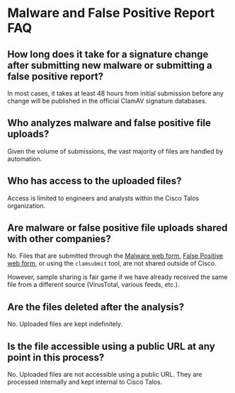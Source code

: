 # Malware and False Positive Report FAQ

## How long does it take for a signature change after submitting new malware or submitting a false positive report?

In most cases, it takes at least 48 hours from initial submission before any change will be published in the official ClamAV signature databases.

## Who analyzes malware and false positive file uploads?

Given the volume of submissions, the vast majority of files are handled by automation.

## Who has access to the uploaded files?

Access is limited to engineers and analysts within the Cisco Talos organization.

## Are malware or false positive file uploads shared with other companies?

No. Files that are submitted through the [Malware web form](https://www.clamav.net/reports/malware), [False Positive web form](https://www.clamav.net/reports/fp), or using the `clamsubmit` tool, are not shared outside of Cisco.

However, sample sharing is fair game if we have already received the same file from a different source (VirusTotal, various feeds, etc.).

## Are the files deleted after the analysis?

No. Uploaded files are kept indefinitely.

## Is the file accessible using a public URL at any point in this process?

No. Uploaded files are not accessible using a public URL. They are processed internally and kept internal to Cisco Talos.
